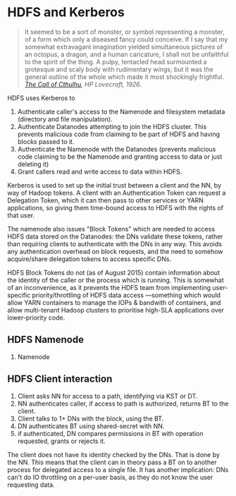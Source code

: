 # HDFS and Kerberos

> It seemed to be a sort of monster, or symbol representing a monster, of a form which only a diseased fancy could conceive. If I say that my somewhat extravagant imagination yielded simultaneous pictures of an octopus, a dragon, and a human caricature, I shall not be unfaithful to the spirit of the thing. A pulpy, tentacled head surmounted a grotesque and scaly body with rudimentary wings; but it was the general outline of the whole which made it most shockingly frightful.
> *[The Call of Cthulhu](https://en.wikisource.org/wiki/The_Call_of_Cthulhu), HP Lovecraft, 1926.*

HDFS uses Kerberos to 

1. Authenticate caller's access to the Namenode and filesystem metadata (directory and file manipulation).
1. Authenticate Datanodes attempting to join the HDFS cluster. This prevents malicious code
 from claiming to be part of HDFS and having blocks passed to it.
1. Authenticate the Namenode with the Datanodes (prevents malicious code claiming to be
the Namenode and granting access to data or just deleting it)
1. Grant callers read and write access to data within HDFS.

Kerberos is used to set up the initial trust between a client and the NN, by way of
Hadoop tokens. A client with an Authentication Token can request a Delegation Token,
which it can then pass to other services or YARN applications, so giving them time-bound
access to HDFS with the rights of that user.

The namenode also issues "Block Tokens" which are needed to access HDFS data stored on the
Datanodes: the DNs validate these tokens, rather than requiring clients to authenticate
with the DNs in any way. This avoids any authentication overhead on block requests,
and the need to somehow acquire/share delegation tokens to access specific DNs.

HDFS Block Tokens do not (as of August 2015) contain information about the identity of the caller or
the process which is running. This is somewhat of an inconvenience, as it prevents
the HDFS team from implementing user-specific priority/throttling of HDFS data access
—something which would allow YARN containers to manage the IOPs & bandwith of containers,
and allow multi-tenant Hadoop clusters to prioritise high-SLA applications over lower-priority
code.

## HDFS Namenode

1. Namenode

## HDFS Client interaction

1. Client asks NN for access to a path, identifying via KST or DT.
1. NN authenticates caller, if access to path is authorized, returns BT to the client.
1. Client talks to 1+ DNs with the block, using the BT.
1. DN authenticates BT using shared-secret with NN.
1. if authenticated, DN compares permissions in BT with operation requested, grants or rejects it.

The client does not have its identity checked by the DNs. That is done by the NN. This means
that the client can in theory pass a BT on to another process for delegated access to a single
file. It has another implication: DNs can't do IO throttling on a per-user basis, as they do
not know the user requesting data.
